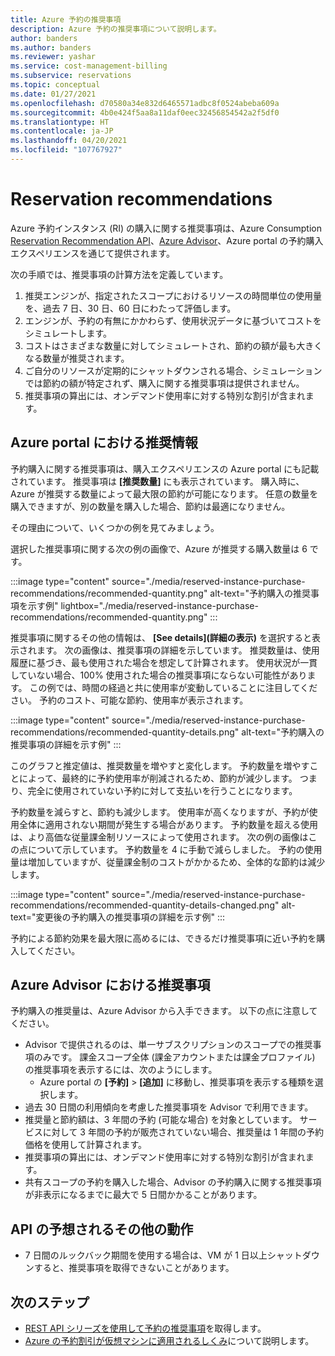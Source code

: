 ```yaml
---
title: Azure 予約の推奨事項
description: Azure 予約の推奨事項について説明します。
author: banders
ms.author: banders
ms.reviewer: yashar
ms.service: cost-management-billing
ms.subservice: reservations
ms.topic: conceptual
ms.date: 01/27/2021
ms.openlocfilehash: d70580a34e832d6465571adbc8f0524abeba609a
ms.sourcegitcommit: 4b0e424f5aa8a11daf0eec32456854542a2f5df0
ms.translationtype: HT
ms.contentlocale: ja-JP
ms.lasthandoff: 04/20/2021
ms.locfileid: "107767927"
---
```

# <a name="reservation-recommendations"></a>Reservation recommendations

Azure 予約インスタンス (RI) の購入に関する推奨事項は、Azure Consumption [Reservation Recommendation API](/rest/api/consumption/reservationrecommendations)、[Azure Advisor](../../advisor/advisor-cost-recommendations.md#buy-reserved-virtual-machine-instances-to-save-money-over-pay-as-you-go-costs)、Azure portal の予約購入エクスペリエンスを通じて提供されます。

次の手順では、推奨事項の計算方法を定義しています。

1. 推奨エンジンが、指定されたスコープにおけるリソースの時間単位の使用量を、過去 7 日、30 日、60 日にわたって評価します。
2. エンジンが、予約の有無にかかわらず、使用状況データに基づいてコストをシミュレートします。
3. コストはさまざまな数量に対してシミュレートされ、節約の額が最も大きくなる数量が推奨されます。
4. ご自分のリソースが定期的にシャットダウンされる場合、シミュレーションでは節約の額が特定されず、購入に関する推奨事項は提供されません。
5. 推奨事項の算出には、オンデマンド使用率に対する特別な割引が含まれます。

## <a name="recommendations-in-the-azure-portal"></a>Azure portal における推奨情報

予約購入に関する推奨事項は、購入エクスペリエンスの Azure portal にも記載されています。 推奨事項は **[推奨数量]** にも表示されています。 購入時に、Azure が推奨する数量によって最大限の節約が可能になります。 任意の数量を購入できますが、別の数量を購入した場合、節約は最適になりません。

その理由について、いくつかの例を見てみましょう。

選択した推奨事項に関する次の例の画像で、Azure が推奨する購入数量は 6 です。

:::image type="content" source="./media/reserved-instance-purchase-recommendations/recommended-quantity.png" alt-text="予約購入の推奨事項を示す例" lightbox="./media/reserved-instance-purchase-recommendations/recommended-quantity.png" :::

推奨事項に関するその他の情報は、 **[See details]\(詳細の表示\)** を選択すると表示されます。 次の画像は、推奨事項の詳細を示しています。 推奨数量は、使用履歴に基づき、最も使用された場合を想定して計算されます。 使用状況が一貫していない場合、100% 使用された場合の推奨事項にならない可能性があります。 この例では、時間の経過と共に使用率が変動していることに注目してください。 予約のコスト、可能な節約、使用率が表示されます。

:::image type="content" source="./media/reserved-instance-purchase-recommendations/recommended-quantity-details.png" alt-text="予約購入の推奨事項の詳細を示す例" :::

このグラフと推定値は、推奨数量を増やすと変化します。 予約数量を増やすことによって、最終的に予約使用率が削減されるため、節約が減少します。 つまり、完全に使用されていない予約に対して支払いを行うことになります。

予約数量を減らすと、節約も減少します。 使用率が高くなりますが、予約が使用全体に適用されない期間が発生する場合があります。 予約数量を超える使用は、より高価な従量課金制リソースによって使用されます。 次の例の画像はこの点について示しています。 予約数量を 4 に手動で減らしました。 予約の使用量は増加していますが、従量課金制のコストがかかるため、全体的な節約は減少します。

:::image type="content" source="./media/reserved-instance-purchase-recommendations/recommended-quantity-details-changed.png" alt-text="変更後の予約購入の推奨事項の詳細を示す例" :::

予約による節約効果を最大限に高めるには、できるだけ推奨事項に近い予約を購入してください。

## <a name="recommendations-in-azure-advisor"></a>Azure Advisor における推奨事項

予約購入の推奨量は、Azure Advisor から入手できます。 以下の点に注意してください。

- Advisor で提供されるのは、単一サブスクリプションのスコープでの推奨事項のみです。 課金スコープ全体 (課金アカウントまたは課金プロファイル) の推奨事項を表示するには、次のようにします。
  -  Azure portal の **[予約]**  >  **[追加]** に移動し、推奨事項を表示する種類を選択します。
- 過去 30 日間の利用傾向を考慮した推奨事項を Advisor で利用できます。
- 推奨量と節約額は、3 年間の予約 (可能な場合) を対象としています。 サービスに対して 3 年間の予約が販売されていない場合、推奨量は 1 年間の予約価格を使用して計算されます。
- 推奨事項の算出には、オンデマンド使用率に対する特別な割引が含まれます。
- 共有スコープの予約を購入した場合、Advisor の予約購入に関する推奨事項が非表示になるまでに最大で 5 日間かかることがあります。

## <a name="other-expected-api-behavior"></a>API の予想されるその他の動作

- 7 日間のルックバック期間を使用する場合は、VM が 1 日以上シャットダウンすると、推奨事項を取得できないことがあります。

## <a name="next-steps"></a>次のステップ
- [REST API シリーズを使用して予約の推奨事項](/rest/api/consumption/reservationrecommendations/list)を取得します。
- [Azure の予約割引が仮想マシンに適用されるしくみ](../manage/understand-vm-reservation-charges.md)について説明します。

